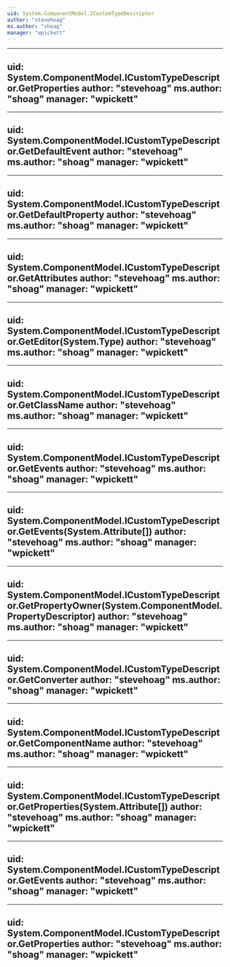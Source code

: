 ```yaml
---
uid: System.ComponentModel.ICustomTypeDescriptor
author: "stevehoag"
ms.author: "shoag"
manager: "wpickett"
---
```


---
uid: System.ComponentModel.ICustomTypeDescriptor.GetProperties
author: "stevehoag"
ms.author: "shoag"
manager: "wpickett"
---

---
uid: System.ComponentModel.ICustomTypeDescriptor.GetDefaultEvent
author: "stevehoag"
ms.author: "shoag"
manager: "wpickett"
---

---
uid: System.ComponentModel.ICustomTypeDescriptor.GetDefaultProperty
author: "stevehoag"
ms.author: "shoag"
manager: "wpickett"
---

---
uid: System.ComponentModel.ICustomTypeDescriptor.GetAttributes
author: "stevehoag"
ms.author: "shoag"
manager: "wpickett"
---

---
uid: System.ComponentModel.ICustomTypeDescriptor.GetEditor(System.Type)
author: "stevehoag"
ms.author: "shoag"
manager: "wpickett"
---

---
uid: System.ComponentModel.ICustomTypeDescriptor.GetClassName
author: "stevehoag"
ms.author: "shoag"
manager: "wpickett"
---

---
uid: System.ComponentModel.ICustomTypeDescriptor.GetEvents
author: "stevehoag"
ms.author: "shoag"
manager: "wpickett"
---

---
uid: System.ComponentModel.ICustomTypeDescriptor.GetEvents(System.Attribute[])
author: "stevehoag"
ms.author: "shoag"
manager: "wpickett"
---

---
uid: System.ComponentModel.ICustomTypeDescriptor.GetPropertyOwner(System.ComponentModel.PropertyDescriptor)
author: "stevehoag"
ms.author: "shoag"
manager: "wpickett"
---

---
uid: System.ComponentModel.ICustomTypeDescriptor.GetConverter
author: "stevehoag"
ms.author: "shoag"
manager: "wpickett"
---

---
uid: System.ComponentModel.ICustomTypeDescriptor.GetComponentName
author: "stevehoag"
ms.author: "shoag"
manager: "wpickett"
---

---
uid: System.ComponentModel.ICustomTypeDescriptor.GetProperties(System.Attribute[])
author: "stevehoag"
ms.author: "shoag"
manager: "wpickett"
---

---
uid: System.ComponentModel.ICustomTypeDescriptor.GetEvents
author: "stevehoag"
ms.author: "shoag"
manager: "wpickett"
---

---
uid: System.ComponentModel.ICustomTypeDescriptor.GetProperties
author: "stevehoag"
ms.author: "shoag"
manager: "wpickett"
---
